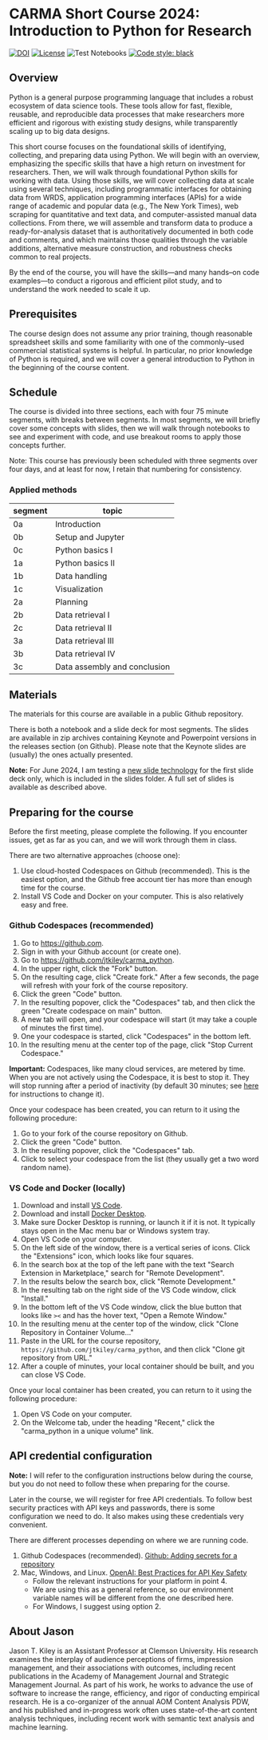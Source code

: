 # CARMA Short Course 2024: Introduction to Python for Research

[![DOI](https://zenodo.org/badge/DOI/10.5281/zenodo.8003201.svg)](https://doi.org/10.5281/zenodo.8003201)
[![License](https://img.shields.io/badge/License-BSD_3--Clause-blue.svg)](https://opensource.org/licenses/BSD-3-Clause)
![Test Notebooks](https://github.com/jtkiley/carma_python/actions/workflows/test_notebooks.yml/badge.svg
)
[![Code style: black](https://img.shields.io/badge/code%20style-black-000000.svg)](https://github.com/psf/black)


## Overview

Python is a general purpose programming language that includes a robust ecosystem of data science tools.
These tools allow for fast, flexible, reusable, and reproducible data processes that make researchers more efficient and rigorous with existing study designs, while transparently scaling up to big data designs.

This short course focuses on the foundational skills of identifying, collecting, and preparing data using Python.
We will begin with an overview, emphasizing the specific skills that have a high return on investment for researchers.
Then, we will walk through foundational Python skills for working with data.
Using those skills, we will cover collecting data at scale using several techniques, including programmatic interfaces for obtaining data from WRDS, application programming interfaces (APIs) for a wide range of academic and popular data (e.g., The New York Times), web scraping for quantitative and text data, and computer-assisted manual data collections.
From there, we will assemble and transform data to produce a ready-for-analysis dataset that is authoritatively documented in both code and comments, and which maintains those qualities through the variable additions, alternative measure construction, and robustness checks common to real projects.

By the end of the course, you will have the skills—and many hands–on code examples—to conduct a rigorous and efficient pilot study, and to understand the work needed to scale it up.


## Prerequisites

The course design does not assume any prior training, though reasonable spreadsheet skills and some familiarity with one of the commonly–used commercial statistical systems is helpful.
In particular, no prior knowledge of Python is required, and we will cover a general introduction to Python in the beginning of the course content.


## Schedule

The course is divided into three sections, each with four 75 minute segments, with breaks between segments.
In most segments, we will briefly cover some concepts with slides, then we will walk through notebooks to see and experiment with code, and use breakout rooms to apply those concepts further.

Note: This course has previously been scheduled with three segments over four days, and at least for now, I retain that numbering for consistency.


### Applied methods

segment | topic
---|--------
0a | Introduction
0b | Setup and Jupyter
0c | Python basics I
1a | Python basics II
1b | Data handling
1c | Visualization
2a | Planning
2b | Data retrieval I
2c | Data retrieval II
3a | Data retrieval III
3b | Data retrieval IV
3c | Data assembly and conclusion


## Materials

The materials for this course are available in a public Github repository.

There is both a notebook and a slide deck for most segments.
The slides are available in zip archives containing Keynote and Powerpoint versions in the releases section (on Github).
Please note that the Keynote slides are (usually) the ones actually presented.

**Note:** For June 2024, I am testing a [new slide technology](https://quarto.org/docs/presentations/revealjs/) for the first slide deck only, which is included in the slides folder. A full set of slides is available as described above.


## Preparing for the course

Before the first meeting, please complete the following.
If you encounter issues, get as far as you can, and we will work through them in class.

There are two alternative approaches (choose one):

1. Use cloud-hosted Codespaces on Github (recommended). This is the easiest option, and the Github free account tier has more than enough time for the course.
1. Install VS Code and Docker on your computer. This is also relatively easy and free.


### Github Codespaces (recommended)

1. Go to <https://github.com>.
1. Sign in with your Github account (or create one).
1. Go to <https://github.com/jtkiley/carma_python>.
1. In the upper right, click the "Fork" button.
1. On the resulting cage, click "Create fork." After a few seconds, the page will refresh with your fork of the course repository.
1. Click the green "Code" button.
1. In the resulting popover, click the "Codespaces" tab, and then click the green "Create codespace on main" button.
1. A new tab will open, and your codespace will start (it may take a couple of minutes the first time).
1. One your codespace is started, click "Codespaces" in the bottom left.
1. In the resulting menu at the center top of the page, click "Stop Current Codespace."

**Important:** Codespaces, like many cloud services, are metered by time. When you are not actively using the Codespace, it is best to stop it. They will stop running after a period of inactivity (by default 30 minutes; see [here](https://docs.github.com/en/codespaces/customizing-your-codespace/setting-your-timeout-period-for-github-codespaces) for instructions to change it).

Once your codespace has been created, you can return to it using the following procedure:

1. Go to your fork of the course repository on Github.
1. Click the green "Code" button.
1. In the resulting popover, click the "Codespaces" tab.
1. Click to select your codespace from the list (they usually get a two word random name).


### VS Code and Docker (locally)

1. Download and install [VS Code](https://code.visualstudio.com).
1. Download and install [Docker Desktop](https://www.docker.com/products/docker-desktop/).
1. Make sure Docker Desktop is running, or launch it if it is not. It typically stays open in the Mac menu bar or Windows system tray.
1. Open VS Code on your computer.
1. On the left side of the window, there is a vertical series of icons. Click the "Extensions" icon, which looks like four squares.
1. In the search box at the top of the left pane with the text "Search Extension in Marketplace," search for "Remote Development".
1. In the results below the search box, click "Remote Development."
1. In the resulting tab on the right side of the VS Code window, click "Install."
1. In the bottom left of the VS Code window, click the blue button that looks like `><` and has the hover text, "Open a Remote Window."
1. In the resulting menu at the center top of the window, click "Clone Repository in Container Volume..."
1. Paste in the URL for the course repository, `https://github.com/jtkiley/carma_python`, and then click "Clone git repository from URL."
1. After a couple of minutes, your local container should be built, and you can close VS Code.

Once your local container has been created, you can return to it using the following procedure:

1. Open VS Code on your computer.
1. On the Welcome tab, under the heading "Recent," click the "carma_python in a unique volume" link.


## API credential configuration

**Note:** I will refer to the configuration instructions below during the course, but you do not need to follow these when preparing for the course.

Later in the course, we will register for free API credentials.
To follow best security practices with API keys and passwords, there is some configuration we need to do.
It also makes using these credentials very convenient.

There are different processes depending on where we are running code.

1. Github Codespaces (recommended). [Github: Adding secrets for a repository](https://docs.github.com/en/codespaces/managing-codespaces-for-your-organization/managing-development-environment-secrets-for-your-repository-or-organization#adding-secrets-for-a-repository)
1. Mac, Windows, and Linux. [OpenAI: Best Practices for API Key Safety](https://help.openai.com/en/articles/5112595-best-practices-for-api-key-safety)
    - Follow the relevant instructions for your platform in point 4.
    - We are using this as a general reference, so our environment variable names will be different from the one described here.
    - For Windows, I suggest using option 2.


## About Jason

Jason T. Kiley is an Assistant Professor at Clemson University.
His research examines the interplay of audience perceptions of firms, impression management, and their associations with outcomes, including recent publications in the Academy of Management Journal and Strategic Management Journal.
As part of his work, he works to advance the use of software to increase the range, efficiency, and rigor of conducting empirical research.
He is a co-organizer of the annual AOM Content Analysis PDW, and his published and in-progress work often uses state-of-the-art content analysis techniques, including recent work with semantic text analysis and machine learning.
